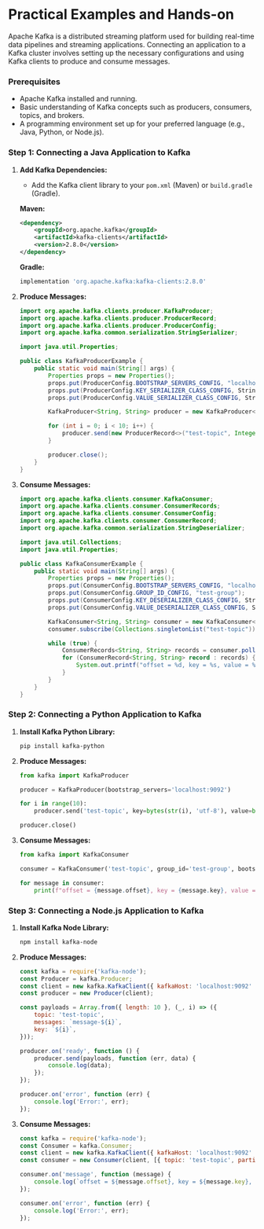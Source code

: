 # Practical Examples and Hands-on

Apache Kafka is a distributed streaming platform used for building real-time data pipelines and streaming applications. Connecting an application to a Kafka cluster involves setting up the necessary configurations and using Kafka clients to produce and consume messages. 

### Prerequisites
- Apache Kafka installed and running.
- Basic understanding of Kafka concepts such as producers, consumers, topics, and brokers.
- A programming environment set up for your preferred language (e.g., Java, Python, or Node.js).

### Step 1: Connecting a Java Application to Kafka

1. **Add Kafka Dependencies:**
   - Add the Kafka client library to your `pom.xml` (Maven) or `build.gradle` (Gradle).

   **Maven:**
   ```xml
   <dependency>
       <groupId>org.apache.kafka</groupId>
       <artifactId>kafka-clients</artifactId>
       <version>2.8.0</version>
   </dependency>
   ```

   **Gradle:**
   ```groovy
   implementation 'org.apache.kafka:kafka-clients:2.8.0'
   ```

2. **Produce Messages:**
   ```java
   import org.apache.kafka.clients.producer.KafkaProducer;
   import org.apache.kafka.clients.producer.ProducerRecord;
   import org.apache.kafka.clients.producer.ProducerConfig;
   import org.apache.kafka.common.serialization.StringSerializer;

   import java.util.Properties;

   public class KafkaProducerExample {
       public static void main(String[] args) {
           Properties props = new Properties();
           props.put(ProducerConfig.BOOTSTRAP_SERVERS_CONFIG, "localhost:9092");
           props.put(ProducerConfig.KEY_SERIALIZER_CLASS_CONFIG, StringSerializer.class.getName());
           props.put(ProducerConfig.VALUE_SERIALIZER_CLASS_CONFIG, StringSerializer.class.getName());

           KafkaProducer<String, String> producer = new KafkaProducer<>(props);

           for (int i = 0; i < 10; i++) {
               producer.send(new ProducerRecord<>("test-topic", Integer.toString(i), "message-" + i));
           }

           producer.close();
       }
   }
   ```

3. **Consume Messages:**
   ```java
   import org.apache.kafka.clients.consumer.KafkaConsumer;
   import org.apache.kafka.clients.consumer.ConsumerRecords;
   import org.apache.kafka.clients.consumer.ConsumerConfig;
   import org.apache.kafka.clients.consumer.ConsumerRecord;
   import org.apache.kafka.common.serialization.StringDeserializer;

   import java.util.Collections;
   import java.util.Properties;

   public class KafkaConsumerExample {
       public static void main(String[] args) {
           Properties props = new Properties();
           props.put(ConsumerConfig.BOOTSTRAP_SERVERS_CONFIG, "localhost:9092");
           props.put(ConsumerConfig.GROUP_ID_CONFIG, "test-group");
           props.put(ConsumerConfig.KEY_DESERIALIZER_CLASS_CONFIG, StringDeserializer.class.getName());
           props.put(ConsumerConfig.VALUE_DESERIALIZER_CLASS_CONFIG, StringDeserializer.class.getName());

           KafkaConsumer<String, String> consumer = new KafkaConsumer<>(props);
           consumer.subscribe(Collections.singletonList("test-topic"));

           while (true) {
               ConsumerRecords<String, String> records = consumer.poll(100);
               for (ConsumerRecord<String, String> record : records) {
                   System.out.printf("offset = %d, key = %s, value = %s%n", record.offset(), record.key(), record.value());
               }
           }
       }
   }
   ```

### Step 2: Connecting a Python Application to Kafka

1. **Install Kafka Python Library:**
   ```bash
   pip install kafka-python
   ```

2. **Produce Messages:**
   ```python
   from kafka import KafkaProducer

   producer = KafkaProducer(bootstrap_servers='localhost:9092')

   for i in range(10):
       producer.send('test-topic', key=bytes(str(i), 'utf-8'), value=bytes(f'message-{i}', 'utf-8'))

   producer.close()
   ```

3. **Consume Messages:**
   ```python
   from kafka import KafkaConsumer

   consumer = KafkaConsumer('test-topic', group_id='test-group', bootstrap_servers='localhost:9092')

   for message in consumer:
       print(f"offset = {message.offset}, key = {message.key}, value = {message.value}")
   ```

### Step 3: Connecting a Node.js Application to Kafka

1. **Install Kafka Node Library:**
   ```bash
   npm install kafka-node
   ```

2. **Produce Messages:**
   ```javascript
   const kafka = require('kafka-node');
   const Producer = kafka.Producer;
   const client = new kafka.KafkaClient({ kafkaHost: 'localhost:9092' });
   const producer = new Producer(client);

   const payloads = Array.from({ length: 10 }, (_, i) => ({
       topic: 'test-topic',
       messages: `message-${i}`,
       key: `${i}`,
   }));

   producer.on('ready', function () {
       producer.send(payloads, function (err, data) {
           console.log(data);
       });
   });

   producer.on('error', function (err) {
       console.log('Error:', err);
   });
   ```

3. **Consume Messages:**
   ```javascript
   const kafka = require('kafka-node');
   const Consumer = kafka.Consumer;
   const client = new kafka.KafkaClient({ kafkaHost: 'localhost:9092' });
   const consumer = new Consumer(client, [{ topic: 'test-topic', partition: 0 }], { autoCommit: true });

   consumer.on('message', function (message) {
       console.log(`offset = ${message.offset}, key = ${message.key}, value = ${message.value}`);
   });

   consumer.on('error', function (err) {
       console.log('Error:', err);
   });
   ```
